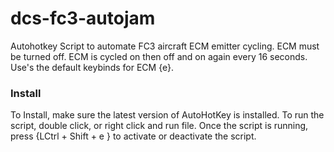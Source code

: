 # dcs-fc3-autojam
Autohotkey Script to automate FC3 aircraft ECM emitter cycling. ECM must be turned off. ECM is cycled on then off and on again every 16 seconds. Use's the default keybinds for ECM {e}. 

### Install
To Install, make sure the latest version of AutoHotKey is installed. To run the script, double click, or right click and run file. Once the script is running, press {LCtrl + Shift + e } to activate or deactivate the script. 
